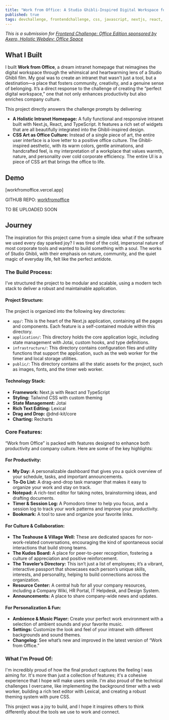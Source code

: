 ```yaml
---
title: "Work from Office: A Studio Ghibli-Inspired Digital Workspace for a More Human Way of Working"
published: true
tags: devchallenge, frontendchallenge, css, javascript, nextjs, react, typescript
---
```


*This is a submission for [Frontend Challenge: Office Edition sponsored by Axero, Holistic Webdev: Office Space](https://dev.to/challenges/frontend/axero)*

## What I Built

I built **Work from Office**, a dream intranet homepage that reimagines the digital workspace through the whimsical and heartwarming lens of a Studio Ghibli film. My goal was to create an intranet that wasn't just a tool, but a destination—a place that fosters community, creativity, and a genuine sense of belonging. It’s a direct response to the challenge of creating the “perfect digital workspace,” one that not only enhances productivity but also enriches company culture.

This project directly answers the challenge prompts by delivering:

*   **A Holistic Intranet Homepage:** A fully functional and responsive intranet built with Next.js, React, and TypeScript. It features a rich set of widgets that are all beautifully integrated into the Ghibli-inspired design.
*   **CSS Art as Office Culture:** Instead of a single piece of art, the entire user interface is a love letter to a positive office culture. The Ghibli-inspired aesthetic, with its warm colors, gentle animations, and handcrafted feel, is my interpretation of a workplace that values warmth, nature, and personality over cold corporate efficiency. The entire UI is a piece of CSS art that brings the office to life.

## Demo

[workfromoffice.vercel.app]

GITHUB REPO: [workfromoffice](https://github.com/Haseeb-Arshad/workfromoffice)

TO BE UPLOADED SOON 

## Journey

The inspiration for this project came from a simple idea: what if the software we used every day sparked joy? I was tired of the cold, impersonal nature of most corporate tools and wanted to build something with a soul. The works of Studio Ghibli, with their emphasis on nature, community, and the quiet magic of everyday life, felt like the perfect antidote.

### The Build Process:

I’ve structured the project to be modular and scalable, using a modern tech stack to deliver a robust and maintainable application.

#### Project Structure:

The project is organized into the following key directories:

*   `app/`: This is the heart of the Next.js application, containing all the pages and components. Each feature is a self-contained module within this directory.
*   `application/`: This directory holds the core application logic, including state management with Jotai, custom hooks, and type definitions.
*   `infrastructure/`: This directory contains configuration files and utility functions that support the application, such as the web worker for the timer and local storage utilities.
*   `public/`: This directory contains all the static assets for the project, such as images, fonts, and the timer web worker.

#### Technology Stack:

*   **Framework:** Next.js with React and TypeScript
*   **Styling:** Tailwind CSS with custom theming
*   **State Management:** Jotai
*   **Rich Text Editing:** Lexical
*   **Drag and Drop:** @dnd-kit/core
*   **Charting:** Recharts

### Core Features:

“Work from Office” is packed with features designed to enhance both productivity and company culture. Here are some of the key highlights:

#### For Productivity:

*   **My Day:** A personalizable dashboard that gives you a quick overview of your schedule, tasks, and important announcements.
*   **To-Do List:** A drag-and-drop task manager that makes it easy to organize your work and stay on track.
*   **Notepad:** A rich-text editor for taking notes, brainstorming ideas, and drafting documents.
*   **Timer & Session Log:** A Pomodoro timer to help you focus, and a session log to track your work patterns and improve your productivity.
*   **Bookmark:** A tool to save and organize your favorite links.

#### For Culture & Collaboration:

*   **The Teahouse & Village Well:** These are dedicated spaces for non-work-related conversations, encouraging the kind of spontaneous social interactions that build strong teams.
*   **The Kudos Board:** A place for peer-to-peer recognition, fostering a culture of appreciation and positive reinforcement.
*   **The Traveler’s Directory:** This isn’t just a list of employees; it’s a vibrant, interactive passport that showcases each person’s unique skills, interests, and personality, helping to build connections across the organization.
*   **Resource Center:** A central hub for all your company resources, including a Company Wiki, HR Portal, IT Helpdesk, and Design System.
*   **Announcements:** A place to share company-wide news and updates.

#### For Personalization & Fun:

*   **Ambience & Music Player:** Create your perfect work environment with a selection of ambient sounds and your favorite music.
*   **Settings:** Customize the look and feel of your intranet with different backgrounds and sound themes.
*   **Changelog:** See what’s new and improved in the latest version of “Work from Office.”

### What I'm Proud Of:

I'm incredibly proud of how the final product captures the feeling I was aiming for. It's more than just a collection of features; it's a cohesive experience that I hope will make users smile. I'm also proud of the technical challenges I overcame, like implementing the background timer with a web worker, building a rich text editor with Lexical, and creating a robust theming system with pure CSS.

This project was a joy to build, and I hope it inspires others to think differently about the tools we use to work and connect.
